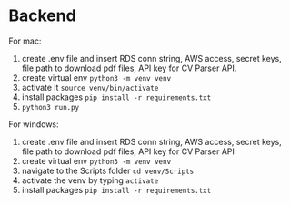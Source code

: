 # Backend 

For mac:
1. create .env file and insert RDS conn string, AWS access, secret keys, file path to download pdf files, API key for CV Parser API.
2. create virtual env `python3 -m venv venv`
3. activate it `source venv/bin/activate`
4. install packages `pip install -r requirements.txt`
5. `python3 run.py`

For windows:
1. create .env file and insert RDS conn string, AWS access, secret keys, file path to download pdf files, API key for CV Parser API
2. create virtual env `python3 -m venv venv`
3. navigate to the Scripts folder `cd venv/Scripts`
4. activate the venv by typing `activate`
4. install packages `pip install -r requirements.txt`
